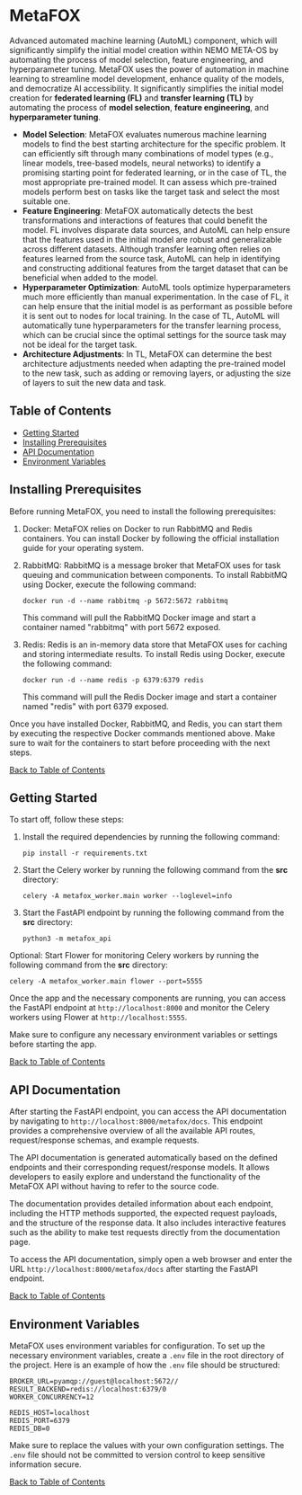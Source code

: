 # MetaFOX

Advanced automated machine learning (AutoML) component, which will significantly simplify the initial model creation within NEMO META-OS by automating the process of model selection, feature engineering, and hyperparameter tuning. MetaFOX uses the power of automation in machine learning to streamline model development, enhance quality of the models, and democratize AI accessibility. It significantly simplifies the initial model creation for **federated learning (FL)** and **transfer learning (TL)** by automating the process of **model selection**, **feature engineering**, and **hyperparameter tuning**.

* **Model Selection**: MetaFOX evaluates numerous machine learning models to find the best starting architecture for the specific problem. It can efficiently sift through many combinations of model types (e.g., linear models, tree-based models, neural networks) to identify a promising starting point for federated learning, or in the case of TL, the most appropriate pre-trained model. It can assess which pre-trained models perform best on tasks like the target task and select the most suitable one.
* **Feature Engineering**: MetaFOX automatically detects the best transformations and interactions of features that could benefit the model. FL involves disparate data sources, and AutoML can help ensure that the features used in the initial model are robust and generalizable across different datasets. Although transfer learning often relies on features learned from the source task, AutoML can help in identifying and constructing additional features from the target dataset that can be beneficial when added to the model.
* **Hyperparameter Optimization**: AutoML tools optimize hyperparameters much more efficiently than manual experimentation. In the case of FL, it can help ensure that the initial model is as performant as possible before it is sent out to nodes for local training. In the case of TL, AutoML will automatically tune hyperparameters for the transfer learning process, which can be crucial since the optimal settings for the source task may not be ideal for the target task.
* **Architecture Adjustments**: In TL, MetaFOX can determine the best architecture adjustments needed when adapting the pre-trained model to the new task, such as adding or removing layers, or adjusting the size of layers to suit the new data and task.

## Table of Contents
- [Getting Started](#getting-started)
- [Installing Prerequisites](#installing-prerequisites)
- [API Documentation](#api-documentation)
- [Environment Variables](#environment-variables)

## Installing Prerequisites <a name="installing-prerequisites"></a>

Before running MetaFOX, you need to install the following prerequisites:

1. Docker: MetaFOX relies on Docker to run RabbitMQ and Redis containers. You can install Docker by following the official installation guide for your operating system.

2. RabbitMQ: RabbitMQ is a message broker that MetaFOX uses for task queuing and communication between components. To install RabbitMQ using Docker, execute the following command:

    ```
    docker run -d --name rabbitmq -p 5672:5672 rabbitmq
    ```

    This command will pull the RabbitMQ Docker image and start a container named "rabbitmq" with port 5672 exposed.

3. Redis: Redis is an in-memory data store that MetaFOX uses for caching and storing intermediate results. To install Redis using Docker, execute the following command:

    ```
    docker run -d --name redis -p 6379:6379 redis
    ```

    This command will pull the Redis Docker image and start a container named "redis" with port 6379 exposed.

Once you have installed Docker, RabbitMQ, and Redis, you can start them by executing the respective Docker commands mentioned above. Make sure to wait for the containers to start before proceeding with the next steps.

[Back to Table of Contents](#table-of-contents)

## Getting Started <a name="getting-started"></a>

To start off, follow these steps:

1. Install the required dependencies by running the following command:
    ```
    pip install -r requirements.txt
    ```

2. Start the Celery worker by running the following command from the **src** directory:
    ```
    celery -A metafox_worker.main worker --loglevel=info
    ```

3. Start the FastAPI endpoint by running the following command from the **src** directory:
    ```
    python3 -m metafox_api
    ```

Optional: Start Flower for monitoring Celery workers by running the following command from the **src** directory:
```
celery -A metafox_worker.main flower --port=5555
```

Once the app and the necessary components are running, you can access the FastAPI endpoint at `http://localhost:8000` and monitor the Celery workers using Flower at `http://localhost:5555`.

Make sure to configure any necessary environment variables or settings before starting the app.

[Back to Table of Contents](#table-of-contents)


## API Documentation <a name="api-documentation"></a>

After starting the FastAPI endpoint, you can access the API documentation by navigating to `http://localhost:8000/metafox/docs`. This endpoint provides a comprehensive overview of all the available API routes, request/response schemas, and example requests.

The API documentation is generated automatically based on the defined endpoints and their corresponding request/response models. It allows developers to easily explore and understand the functionality of the MetaFOX API without having to refer to the source code.

The documentation provides detailed information about each endpoint, including the HTTP methods supported, the expected request payloads, and the structure of the response data. It also includes interactive features such as the ability to make test requests directly from the documentation page.

To access the API documentation, simply open a web browser and enter the URL `http://localhost:8000/metafox/docs` after starting the FastAPI endpoint.

[Back to Table of Contents](#table-of-contents)

## Environment Variables <a name="environment-variables"></a>

MetaFOX uses environment variables for configuration. To set up the necessary environment variables, create a `.env` file in the root directory of the project. Here is an example of how the `.env` file should be structured:

```
BROKER_URL=pyamqp://guest@localhost:5672//
RESULT_BACKEND=redis://localhost:6379/0
WORKER_CONCURRENCY=12

REDIS_HOST=localhost
REDIS_PORT=6379
REDIS_DB=0
```

Make sure to replace the values with your own configuration settings. The `.env` file should not be committed to version control to keep sensitive information secure.

[Back to Table of Contents](#table-of-contents)

